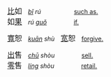 <big>[比]()如</big>　*[bǐ]() rú*　　<big>　　</big>　[such as.](https://fanyi.baidu.com/#zh/en/比如)  
<big>如[果]()</big>　*rú [guǒ]()*　<big>　　</big>　[if.](https://fanyi.baidu.com/#zh/en/如果)  

<big>[寬]()恕</big>　*[kuān]() shù*　<big>[宽]()恕</big>　[forgive.](https://fanyi.baidu.com/#zh/en/宽恕)  


<big>[出]()售</big>　*[chū]() shòu*　<big>　　</big>　[sell.](https://fanyi.baidu.com/#zh/en/出售)   
<big>[零]()售</big>　*[líng]() shòu*　<big>　　</big>　[retail.](https://fanyi.baidu.com/#zh/en/零售)   



<!--
<big>知[道]()</big>　<big>　　</big>　<tt>zhī[dào]() </tt>　
[know.](https://fanyi.baidu.com/#zh/en/知道)   
<big>知[識]()</big>　<big>知[识]()</big>　<tt>zhī[shì]() </tt>　
[knowledge.](https://fanyi.baidu.com/#zh/en/知识)   
<big>智[慧]()</big>　<big>　　</big>　<tt>zhì[huì ]()</tt>　
[wisdom.](https://fanyi.baidu.com/#zh/en/智慧)   
<big>智[能]()</big>　<big>　　</big>　<tt>zhì[néng]()</tt>　
[intellect.](https://fanyi.baidu.com/#zh/en/智能)   
<big>蜘[蛛]()</big>　<big>　　</big>　<tt>zhī[zhū]() </tt>　 
[spider.](https://fanyi.baidu.com/#zh/en/蜘蛛)  
<big>痴[迷]()</big>　<big>　　</big>　<tt>chī[mí]()  </tt>　 
[obsessed.](https://fanyi.baidu.com/#zh/en/痴迷)   
<big>[花]()痴</big>　<big>　　</big>　<tt>[huā]()chī </tt>　 
[(girl) in love.](https://fanyi.baidu.com/#zh/en/花痴)    
<big>踟[蹰]()</big>　<big>　　</big>　<tt>chí[chú]() </tt>　 
[hesitate.](https://fanyi.baidu.com/#zh/en/踟蹰)   
-->
